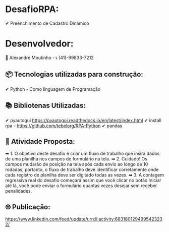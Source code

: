# DesafioRPA: 

 ✔ Preenchimento de Cadastro Dinamico 

# Desenvolvedor: 
🧔 Alexandre Moutinho - 📞 (41)-99833-7212

## 📦 Tecnologias utilizadas para construção:

✔ Python - Como linguagem de Programação

## 📚 Bibliotenas Utilizadas:

✔ pyautogui https://pyautogui.readthedocs.io/en/latest/index.html
✔ install rpa  - https://github.com/tebelorg/RPA-Python
✔ pandas

## 🎯 Atividade Proposta:

➡ 1. O objetivo deste desafio é criar um fluxo de trabalho que insira dados de uma planilha nos campos de formulário na tela.
➡ 2. Cuidado! Os campos mudarão de posição na tela após cada envio ao longo de 10 rodadas, portanto, o fluxo de trabalho deve identificar corretamente onde cada registro de planilha deve ser digitado todas as vezes.
➡ 3. A contagem regressiva real do desafio começará assim que você clicar no botão Iniciar até lá, você pode enviar o formulário quantas vezes desejar sem receber penalidades.


## 🌐 Publicação:
https://www.linkedin.com/feed/update/urn:li:activity:6831801294995423232/
